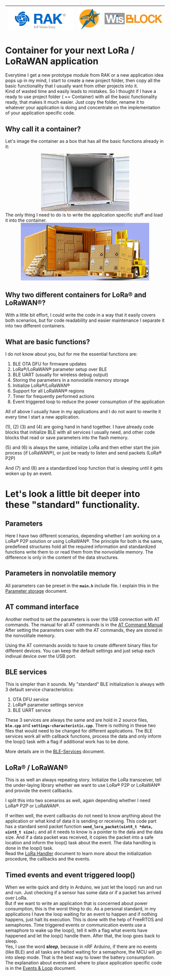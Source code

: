 | ![RAKwireless](./assets/RAK.png) | ![RAKstar](./assets/rakstar.jpg) | ![WisBlock](./assets/WisBlock.png) |
| :-: | :-: | :-: |
# Container for your next LoRa / LoRaWAN application

Everytime I get a new prototype module from RAK or a new application idea pops up in my mind, I start to create a new project folder, then copy all the basic functionality that I usually want from other projects into it.      
Kind of wasted time and easily leads to mistakes. So I thought if I have a ready to use project folder ( == Container) with all the basic functionality ready, that makes it much easier. Just copy the folder, rename it to whatever your application is doing and concentrate on the implementation of your application specific code.  

## Why call it a container?      
Let's image the container as a box that has all the basic functions already in it:     
<center><img src="./assets/empty-container.jpg"></center>    
The only thing I need to do is to write the application specific stuff and load it into the container.    
<center><img src="./assets/container.png"></center>

## Why two different containers for LoRa® and LoRaWAN®?
With a little bit effort, I could write the code in a way that it easily covers both scenarios, but for code readability and easier maintenance I separate it into two different containers.

## What are basic functions?
I do not know about you, but for me the essential functions are:
1. BLE OTA DFU for firmware updates
2. LoRa®/LoRaWAN® parameter setup over BLE
3. BLE UART (usually for wireless debug output)
4. Storing the parameters in a nonvolatile memory storage
5. Initialize LoRa®/LoRaWAN®   
6. Support for all LoRaWAN® regions
7. Timer for frequently performed actions
8. Event triggered loop to reduce the power consumption of the application

All of above I usually have in my applications and I do not want to rewrite it every time I start a new application.

(1), (2) (3) and (4) are going hand in hand together. I have already code blocks that initialize BLE with all services I usually need, and other code blocks that read or save parameters into the flash memory. 

(5) and (6) is always the same, initialize LoRa and then either start the join process (if LoRaWAN®), or just be ready to listen and send packets (LoRa® P2P)

And (7) and (8) are a standardized loop function that is sleeping until it gets woken up by an event.

# Let's look a little bit deeper into these "standard" functionality.

## Parameters
Here I have two different scenarios, depending whether I am working on a LoRa® P2P solution or using LoRaWAN®. The principle for both is the same, predefined structures hold all the required information and standardized functions write them to or read them from the nonvolatile memory. The difference is only in the content of the data structures. 

## Parameters in nonvolatile memory
All parameters can be preset in the **`main.h`** include file. 
I explain this in the [Parameter storage](./Parameter.md) document.

## AT command interface
Another method to set the parameters is over the USB connection with AT commands.
The manual for all AT commands is in the [AT Command Manual](./AT-Commands.md)
After setting the parameters over with the AT commands, they are stored in the nonvolitale memory.

Using the AT commands avoids to have to create different binary files for different devices. You can keep the default settings and just setup each indivual device over the USB port.

## BLE services

This is simpler than it sounds. My "standard" BLE initialization is always with 3 default service characteristics:
1. OTA DFU service
2. LoRa® parameter settings service
3. BLE UART service  

These 3 services are always the same and are hold in 2 source files, **`ble.cpp`** and **`settings-characteristic.cpp`**. There is nothing in these two files that would need to be changed for different applications. The BLE services work all with callback functions, process the data and only inform the loop() task with a flag if additional work has to be done.    

More details are in the [BLE-Services](./BLE_Services.md) document.  
  
## LoRa® / LoRaWAN®
  
This is as well an always repeating story. Initialize the LoRa transceiver, tell the under-laying library whether we want to use LoRa® P2P or LoRaWAN® and provide the event callbacks.   
  
I split this into two scenarios as well, again depending whether I need LoRa® P2P or LoRaWAN®.   
  
If written well, the event callbacks do not need to know anything about the application or what kind of data it is sending or receiving. This code part has a standard send packet function **`send_lora_packet(uint8_t *data, uint8_t size);`** and all it needs to know is a pointer to the data and the data size. And if a data packet was received, it copies the packet into a safe location and inform the loop() task about the event. The data handling is done in the loop() task.   
Read the [LoRa Handler](./Lora_Handler.md) document to learn more about the initialization procedure, the callbacks and the events.

## Timed events and event triggered loop()  

When we write quick and dirty in Arduino, we just let the loop() run and run and run. Just checking if a sensor has some data or if a packet has arrived over LoRa.     
But if we want to write an application that is concerned about power consumption, this is the worst thing to do. As a personal standard, in my applications I have the loop waiting for an event to happen and if nothing happens, just halt its execution. This is done with the help of FreeRTOS and semaphores. Time triggered events or communication events use a semaphore to wake up the loop(), tell it with a flag what events have happened and let the loop() handle them. After that, the loop goes back to sleep.  
Yes, I use the word _**sleep**_, because in nRF Arduino, if there are no events (like BLE) and all tasks are halted waiting for a semaphore, the MCU will go into sleep mode. That is the best way to lower the battery consumption.   
The explanation about events and where to place application specific code is in the [Events & Loop](./Events_Loop.md) document.

